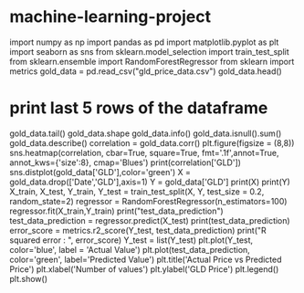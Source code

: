 # machine-learning-project
import numpy as np
import pandas as pd
import matplotlib.pyplot as plt
import seaborn as sns
from sklearn.model_selection import train_test_split
from sklearn.ensemble import RandomForestRegressor
from sklearn import metrics
gold_data = pd.read_csv("gld_price_data.csv")
gold_data.head()
# print last 5 rows of the dataframe
gold_data.tail()
gold_data.shape
gold_data.info()
gold_data.isnull().sum()
gold_data.describe()
correlation = gold_data.corr()
plt.figure(figsize = (8,8))
sns.heatmap(correlation, cbar=True, square=True, fmt='.1f',annot=True, annot_kws={'size':8}, 
cmap='Blues')
print(correlation['GLD'])
sns.distplot(gold_data['GLD'],color='green')
X = gold_data.drop(['Date','GLD'],axis=1)
Y = gold_data['GLD']
print(X)
print(Y)
X_train, X_test, Y_train, Y_test = train_test_split(X, Y, test_size = 0.2, random_state=2)
regressor = RandomForestRegressor(n_estimators=100)
regressor.fit(X_train,Y_train)
print("test_data_prediction")
test_data_prediction = regressor.predict(X_test)
print(test_data_prediction)
error_score = metrics.r2_score(Y_test, test_data_prediction)
print("R squared error : ", error_score)
Y_test = list(Y_test)
plt.plot(Y_test, color='blue', label = 'Actual Value')
plt.plot(test_data_prediction, color='green', label='Predicted Value')
plt.title('Actual Price vs Predicted Price')
plt.xlabel('Number of values')
plt.ylabel('GLD Price')
plt.legend()
plt.show()
